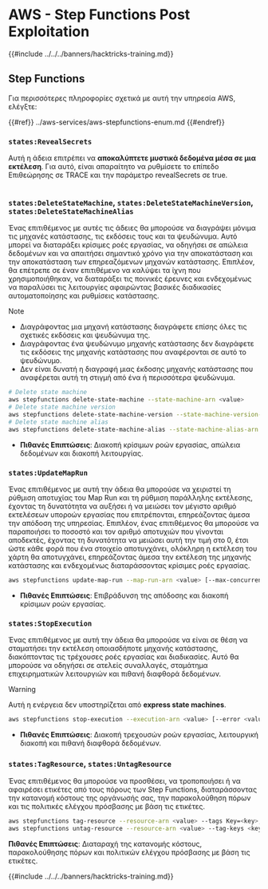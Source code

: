 # AWS - Step Functions Post Exploitation

{{#include ../../../banners/hacktricks-training.md}}

## Step Functions

Για περισσότερες πληροφορίες σχετικά με αυτή την υπηρεσία AWS, ελέγξτε:

{{#ref}}
../aws-services/aws-stepfunctions-enum.md
{{#endref}}

### `states:RevealSecrets`

Αυτή η άδεια επιτρέπει να **αποκαλύπτετε μυστικά δεδομένα μέσα σε μια εκτέλεση**. Για αυτό, είναι απαραίτητο να ρυθμίσετε το επίπεδο Επιθεώρησης σε TRACE και την παράμετρο revealSecrets σε true.

<figure><img src="../../../images/image (348).png" alt=""><figcaption></figcaption></figure>

### `states:DeleteStateMachine`, `states:DeleteStateMachineVersion`, `states:DeleteStateMachineAlias`

Ένας επιτιθέμενος με αυτές τις άδειες θα μπορούσε να διαγράψει μόνιμα τις μηχανές κατάστασης, τις εκδόσεις τους και τα ψευδώνυμα. Αυτό μπορεί να διαταράξει κρίσιμες ροές εργασίας, να οδηγήσει σε απώλεια δεδομένων και να απαιτήσει σημαντικό χρόνο για την αποκατάσταση και την αποκατάσταση των επηρεαζόμενων μηχανών κατάστασης. Επιπλέον, θα επέτρεπε σε έναν επιτιθέμενο να καλύψει τα ίχνη που χρησιμοποιήθηκαν, να διαταράξει τις ποινικές έρευνες και ενδεχομένως να παραλύσει τις λειτουργίες αφαιρώντας βασικές διαδικασίες αυτοματοποίησης και ρυθμίσεις κατάστασης.

> [!NOTE]
>
> - Διαγράφοντας μια μηχανή κατάστασης διαγράφετε επίσης όλες τις σχετικές εκδόσεις και ψευδώνυμα της.
> - Διαγράφοντας ένα ψευδώνυμο μηχανής κατάστασης δεν διαγράφετε τις εκδόσεις της μηχανής κατάστασης που αναφέρονται σε αυτό το ψευδώνυμο.
> - Δεν είναι δυνατή η διαγραφή μιας έκδοσης μηχανής κατάστασης που αναφέρεται αυτή τη στιγμή από ένα ή περισσότερα ψευδώνυμα.
```bash
# Delete state machine
aws stepfunctions delete-state-machine --state-machine-arn <value>
# Delete state machine version
aws stepfunctions delete-state-machine-version --state-machine-version-arn <value>
# Delete state machine alias
aws stepfunctions delete-state-machine-alias --state-machine-alias-arn <value>
```
- **Πιθανές Επιπτώσεις**: Διακοπή κρίσιμων ροών εργασίας, απώλεια δεδομένων και διακοπή λειτουργίας.

### `states:UpdateMapRun`

Ένας επιτιθέμενος με αυτή την άδεια θα μπορούσε να χειριστεί τη ρύθμιση αποτυχίας του Map Run και τη ρύθμιση παράλληλης εκτέλεσης, έχοντας τη δυνατότητα να αυξήσει ή να μειώσει τον μέγιστο αριθμό εκτελέσεων υποροών εργασίας που επιτρέπονται, επηρεάζοντας άμεσα την απόδοση της υπηρεσίας. Επιπλέον, ένας επιτιθέμενος θα μπορούσε να παραποιήσει το ποσοστό και τον αριθμό αποτυχιών που γίνονται αποδεκτές, έχοντας τη δυνατότητα να μειώσει αυτή την τιμή στο 0, έτσι ώστε κάθε φορά που ένα στοιχείο αποτυγχάνει, ολόκληρη η εκτέλεση του χάρτη θα αποτυγχάνει, επηρεάζοντας άμεσα την εκτέλεση της μηχανής κατάστασης και ενδεχομένως διαταράσσοντας κρίσιμες ροές εργασίας.
```bash
aws stepfunctions update-map-run --map-run-arn <value> [--max-concurrency <value>] [--tolerated-failure-percentage <value>] [--tolerated-failure-count <value>]
```
- **Πιθανές Επιπτώσεις**: Επιβράδυνση της απόδοσης και διακοπή κρίσιμων ροών εργασίας.

### `states:StopExecution`

Ένας επιτιθέμενος με αυτή την άδεια θα μπορούσε να είναι σε θέση να σταματήσει την εκτέλεση οποιασδήποτε μηχανής κατάστασης, διακόπτοντας τις τρέχουσες ροές εργασίας και διαδικασίες. Αυτό θα μπορούσε να οδηγήσει σε ατελείς συναλλαγές, σταμάτημα επιχειρηματικών λειτουργιών και πιθανή διαφθορά δεδομένων.

> [!WARNING]
> Αυτή η ενέργεια δεν υποστηρίζεται από **express state machines**.
```bash
aws stepfunctions stop-execution --execution-arn <value> [--error <value>] [--cause <value>]
```
- **Πιθανές Επιπτώσεις**: Διακοπή τρεχουσών ροών εργασίας, λειτουργική διακοπή και πιθανή διαφθορά δεδομένων.

### `states:TagResource`, `states:UntagResource`

Ένας επιτιθέμενος θα μπορούσε να προσθέσει, να τροποποιήσει ή να αφαιρέσει ετικέτες από τους πόρους των Step Functions, διαταράσσοντας την κατανομή κόστους της οργάνωσής σας, την παρακολούθηση πόρων και τις πολιτικές ελέγχου πρόσβασης με βάση τις ετικέτες.
```bash
aws stepfunctions tag-resource --resource-arn <value> --tags Key=<key>,Value=<value>
aws stepfunctions untag-resource --resource-arn <value> --tag-keys <key>
```
**Πιθανές Επιπτώσεις**: Διαταραχή της κατανομής κόστους, παρακολούθησης πόρων και πολιτικών ελέγχου πρόσβασης με βάση τις ετικέτες.

{{#include ../../../banners/hacktricks-training.md}}
